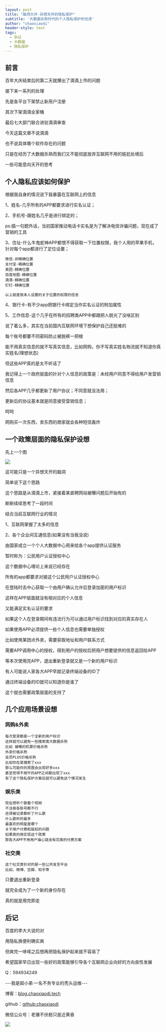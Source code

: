 ```yaml
---
layout: post
title: "脑洞大开-异想天开的隐私保护"
subtitle: '大数据杀熟时代的个人隐私保护的忧虑'
author: "chaoxiaodi"
header-style: text
tags:
  - 杂记
  - 大数据
  - 隐私保护
---
```


## 前言

百年大庆结束后的第二天就爆出了滴滴上市的问题

接下来一系列的处理

先是各平台下架禁止新用户注册

其次下架滴滴全家桶

最后七大部门联合进驻滴滴审查

今天这篇文章不说滴滴

也不说具体哪个软件存在的问题

只是在经历了大数据杀熟而我们又不能彻底放弃互联网不用的尴尬处境后

一些可能意向天开的思考

## 个人隐私应该如何保护

根据我自身的情况说下我暴露在互联网上的信息

1、姓名-几乎所有的APP都要求进行实名认证；

2、手机号-跟姓名几乎是进行绑定的；

ps:插一句题外话，当初国家推动电话卡实名是为了解决电信诈骗问题，现在成了营销的工具

3、住址-什么牛鬼蛇神APP都恨不得获取一下位置权限，我个人用的苹果手机，针对每个app都进行了定位设置；
    
    微信-非精确位置
    支付宝-精确位置
    美团-精确位置
    百度地图-精确位置
    滴滴-精确位置
    钉钉-精确位置
    
    以上就是我本人设置的关于位置的权限的信息

4、银行卡-有不少app把银行卡绑定当作实名认证的附加属性

5、工作信息-这个几乎在所有的招聘类APP中都跟把人脱光了没啥区别

说了着么多，其实在当前国内互联网环境下想保护自己还挺难的

每个账号都要不同密码防止被脱裤一把梭

能不用真实信息的就不写真实信息，比如网购，你不写真实姓名物流就不知道你真实姓名(理想状态)

但这些APP真的是太不听话了

我记得上一个政府层面的针对个人信息的政策是：未经用户同意不得给用户发营销信息

然后各APP几乎都更新了用户协议；不同意就没法用；

更新后的协议基本就是同意接受营销信息；

呵呵


网购买一次东西，卖东西的商家就会各种短信轰炸


## 一个政策层面的隐私保护设想

先上一个图

![](/img/gov_auth_app_auth_rbac.png)

这可能只是一个异想天开的脑洞

简单说下这个思路

这个思路是从滴滴上市，紧接着某直聘网站被曝问题后开始有的

断断续续思考了一段时间

结合当前互联网行业的情况

1、互联网掌握了太多的信息

2、各个企业间互通信息(如果没有当我没说)

由国家成立一个个人大数据中心用来给各个app提供认证服务

暂时称为：公民用户认证授权中心

这个数据中心理论上来说已经存在

所有的app都要求对接这个公民用户认证授权中心

在登陆时去中心获取一个由用户确认允许后登录加密的用户标识

这样在APP层面就没有相对应的个人信息

又能满足实名认证的要求

如果这个人在登录期间有违法行为可以通过用户标识找到对应的真实存在人

如果使用APP必须提供一些个人信息也需要单独授权

比如使用某团点外卖，需要获取地址和用户联系方式

需要APP调用中心的授权，得到用户的授权后把用户想要提供的信息返回给APP

等本次使用完APP，退出重新登录就又是一个新的用户标识

有人可能说人家各大APP早就记录终端设备的ID了

通过终端设备的ID就可以知道你是谁了

这个就也需要政策层面的支持了

## 几个应用场景设想

### 网购&外卖

    每次登录都是一个全新的用户标识
    这样就可以避免一些搜索类大数据杀熟
    比如 被曝的机票价格杀熟
    外卖价格杀熟
    会员PLUS价格杀熟
    比如你在某搜索了xxx
    那么可能你的周围会出现好多xxx
    甚至觉得不相干的APP之间都出现了xxx
    有了这个隐私保护方案后就可以避免这个情况发生


### 娱乐类

    现在想听个歌看个视频
    不注册各账号都不行
    还得被记录都听了什么歌
    什么歌听的最多
    最喜欢的明星是哪个
    关于用户付费和版权的问题
    如果真的用实现这个政策
    那各大APP不用用户操心就会有完美的付费方案
    
### 社交类

    这个社交类针对的是一些公共发言平台
    比如，微博、豆瓣、知乎等
    
只要退出重新登录

就完全成为了一个新的身份存在

真的就是用完即走


## 后记

百度的李大大说的对

用隐私换便利确实爽

但爽完一哆嗦之后想再把隐私保护起来就不容易了

希望国家早日出现一些好的政策能够引导各个互联网企业向好的方向良性发展


Q：594934249

---我是超小弟·一名不务专业的秃头运维---

博客：[blog.chaoxiaodi.tech](https://blog.chaoxiaodi.tech)

github：[github:chaoxiaodi](https://github.com/chaoxiaodi)

微信公众号：老骥不伏枥只是近黄昏

![](/img/erweima.jpg)
